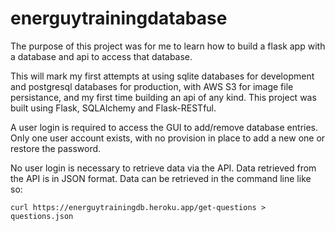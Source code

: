 # energuytrainingdatabase

The purpose of this project was for me to learn how to build a flask app with a database and api to access that database.

This will mark my first attempts at using sqlite databases for development and postgresql databases for production, with AWS S3 for image file persistance, and my first time building an api of any kind. This project was built using Flask, SQLAlchemy and Flask-RESTful.

A user login is required to access the GUI to add/remove database entries. Only one user account exists, with no provision in place to add a new one or restore the password.

No user login is necessary to retrieve data via the API. Data retrieved from the API is in JSON format. Data can be retrieved in the command line like so:

	curl https://energuytrainingdb.heroku.app/get-questions > questions.json


